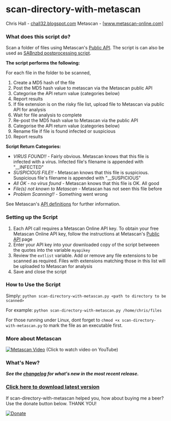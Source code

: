 scan-directory-with-metascan
============================
Chris Hall - [chall32.blogspot.com] 
Metascan - [www.metascan-online.com]

### What does this script do?
Scan a folder of files using Metascan's [Public API].
The script is can also be used as [SABnzbd postprocessing script].

**The script performs the following:**

For each file in the folder to be scanned,

1.  Create a MD5 hash of the file
2.  Post the MD5 hash value to metascan via the Metascan public API
3.  Categorise the API return value (categories below)
4.  Report results
5.  If file extension is on the risky file list, upload file to Metascan via public API for analysis
6.  Wait for file analysis to complete
7.  Re-post the MD5 hash value to Metascan via the public API
8.  Categorise the API return value (categories below)
9.  Rename file if file is found infected or suspicious
10.  Report results

**Script Return Categories:**

+ _VIRUS FOUND!!_ - Fairly obvious. Metascan knows that this file is infected with a virus. Infected file's filename is appended with "__INFECTED"
+ _SUSPICIOUS FILE!!_ - Metascan knows that this file is suspicious. Suspicious file's filename is appended with "__SUSPICIOUS"
+ _All OK - no virus found_ - Metascan knows that this file is OK. All good
+ _File(s) not known to Metascan_ - Metascan has not seen this file before
+ _Problem Scanning!!_ - Something went wrong

See Metascan's [API definitions] for further information.

### Setting up the Script
1.  Each API call requires a Metascan Online API key. To obtain your free Metascan Online API key, follow the instructions at Metascan's [Public API] page
2.  Enter your API key into your downloaded copy of the script betweeen the quotes into the variable ```myapikey```
3.  Review the ```extlist``` variable.  Add or remove any file extensions to be scanned as required.  Files with extensions matching those in this list will be uploaded to Metascan for analysis
4.  Save and close the script

### How to Use the Script
Simply:
```python scan-directory-with-metascan.py <path to directory to be scanned>```

For example:
```python scan-directory-with-metascan.py /home/chris/files```

For those running under Linux, dont forget to ```chmod +x scan-directory-with-metascan.py``` to mark the file as an executable first.
### More about Metascan
[![Metascan Video](http://img.youtube.com/vi/rNqwlpuraaI/0.jpg)](http://www.youtube.com/watch?v=rNqwlpuraaI)
(Click to watch video on YouTube)

### What's New?
***See the [changelog] for what's new in the most recent release.***

### [Click here to download latest version](https://github.com/chall32/scan-directory-with-metascan/blob/master/scan-directory-with-metascan.py?raw=true)

If scan-directory-with-metascan helped you, how about buying me a beer? Use the donate button below. THANK YOU!

[![Donate](https://www.paypalobjects.com/en_US/i/btn/btn_donate_LG.gif)](https://www.paypal.com/cgi-bin/webscr?cmd=_s-xclick&hosted_button_id=KT462HRW7XQ3J)


[chall32.blogspot.com]: http://chall32.blogspot.com
[www.metascan-online.com]: https://www.metascan-online.com/en/about
[Public API]: https://www.metascan-online.com/en/public-api
[API definitions]: https://www.metascan-online.com/en/public-api#/definitions
[SABnzbd postprocessing script]: http://wiki.sabnzbd.org/user-scripts
[changelog]: https://github.com/chall32/scan-directory-with-metascan/blob/master/ChangeLog.txt
